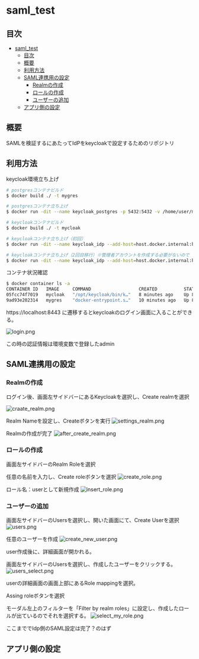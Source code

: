 # saml_test

## 目次
- [saml\_test](#saml_test)
  - [目次](#目次)
  - [概要](#概要)
  - [利用方法](#利用方法)
  - [SAML連携用の設定](#saml連携用の設定)
    - [Realmの作成](#realmの作成)
    - [ロールの作成](#ロールの作成)
    - [ユーザーの追加](#ユーザーの追加)
  - [アプリ側の設定](#アプリ側の設定)

## 概要

SAMLを検証するにあたってIdPをkeycloakで設定するためのリポジトリ

## 利用方法

keycloak環境立ち上げ

```bash
# postgresコンテナビルド
$ docker build ./ -t mygres

# postgresコンテナ立ち上げ
$ docker run -dit --name keycloak_postgres -p 5432:5432 -v /home/user/mydata:/var/lib/postgresql/data mygres

# keycloakコンテナビルド
$ docker build ./ -t mycloak

# keycloakコンテナ立ち上げ（初回）
$ docker run -dit --name keycloak_idp --add-host=host.docker.internal:host-gateway -p 8443:8443 -e KEYCLOAK_ADMIN=admin -e KEYCLOAK_ADMIN_PASSWORD=admin mycloak

# keycloakコンテナ立ち上げ（2回目移行）※管理者アカウントを作成する必要がないので
$ docker run -dit --name keycloak_idp --add-host=host.docker.internal:host-gateway -p 8443:8443 mycloak
```

コンテナ状況確認
```bash
$ docker container ls -a
CONTAINER ID   IMAGE     COMMAND                  CREATED          STATUS                       PORTS                                                           NAMES
05fcc74f7019   mycloak   "/opt/keycloak/bin/k…"   8 minutes ago    Up 8 minutes                 8080/tcp, 9000/tcp, 0.0.0.0:8443->8443/tcp, :::8443->8443/tcp   admiring_allen
9ad93e202314   mygres    "docker-entrypoint.s…"   10 minutes ago   Up 8 minutes                 0.0.0.0:5432->5432/tcp, :::5432->5432/tcp                       priceless_aryabhata
```

https://localhost:8443 に遷移するとkeycloakのログイン画面に入ることができる。

![login.png](/img/login.png)

この時の認証情報は環境変数で登録したadmin

## SAML連携用の設定

### Realmの作成

ログイン後、画面左サイドバーにあるKeycloakを選択し、Create realmを選択

![craate_realm.png](/img/create_realm.png)

Realm Nameを設定し、Createボタンを実行
![settings_realm.png](/img/settings_realm.png)

Realmの作成が完了
![after_create_realm.png](/img/after_create_realm.png)

### ロールの作成

画面左サイドバーのRealm Roleを選択

任意の名前を入力し、Create roleボタンを選択
![create_role.png](/img/create_role.png)

ロール名：userとして新規作成
![insert_role.png](/img/insert_role.png)

### ユーザーの追加

画面左サイドバーのUsersを選択し、開いた画面にて、Create Userを選択
![users.png](/img/users.png)

任意のユーザーを作成
![create_new_user.png](/img/create_new_user.png)

user作成後に、詳細画面が開かれる。

画面左サイドバーのUsersを選択し、作成したユーザーをクリックする。
![users_select.png](/img/users_select.png)

userの詳細画面の画面上部にあるRole mappingを選択。

Assing roleボタンを選択

モーダル左上のフィルターを「Filter by realm roles」に設定し、作成したロールが出ているのでそれを選択する。
![select_my_role.png](/img/select_my_role.png)

ここまででIdp側のSAML設定は完了？のはず

## アプリ側の設定

